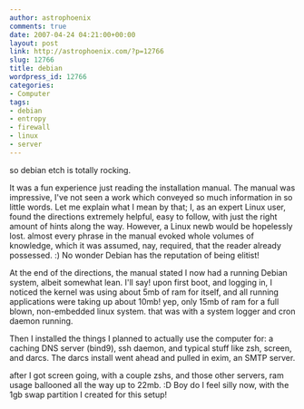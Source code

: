 ```yaml
---
author: astrophoenix
comments: true
date: 2007-04-24 04:21:00+00:00
layout: post
link: http://astrophoenix.com/?p=12766
slug: 12766
title: debian
wordpress_id: 12766
categories:
- Computer
tags:
- debian
- entropy
- firewall
- linux
- server
---
```


so debian etch is totally rocking.  
  
It was a fun experience just reading the installation manual. The manual was impressive, I've not seen a work which conveyed so much information in so little words. Let me explain what I mean by that; I, as an expert Linux user, found the directions extremely helpful, easy to follow, with just the right amount of hints along the way. However, a Linux newb would be hopelessly lost. almost every phrase in the manual evoked whole volumes of knowledge, which it was assumed, nay, required, that the reader already possessed. :) No wonder Debian has the reputation of being elitist!  
  
At the end of the directions, the manual stated I now had a running Debian system, albeit somewhat lean. I'll say! upon first boot, and logging in, I noticed the kernel was using about 5mb of ram for itself, and all running applications were taking up about 10mb! yep, only 15mb of ram for a full blown, non-embedded linux system. that was with a system logger and cron daemon running.  
  
Then I installed the things I planned to actually use the computer for: a caching DNS server (bind9), ssh daemon, and typical stuff like zsh, screen, and darcs. The darcs install went ahead and pulled in exim, an SMTP server.  
  
after I got screen going, with a couple zshs, and those other servers, ram usage ballooned all the way up to 22mb. :D Boy do I feel silly now, with the 1gb swap partition I created for this setup!
